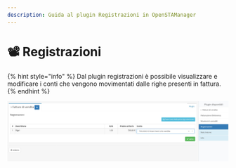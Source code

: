 ```yaml
---
description: Guida al plugin Registrazioni in OpenSTAManager
---
```


# 📽 Registrazioni

{% hint style="info" %}
Dal plugin registrazioni è possibile visualizzare e modificare i conti che vengono movimentati dalle righe presenti in fattura.
{% endhint %}

![](<../../../../../.gitbook/assets/image (84).png>)
